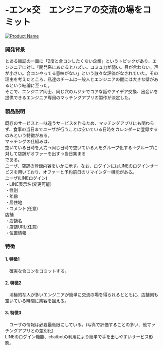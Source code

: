 # -エン×交　エンジニアの交流の場をコミット

[![Product Name](image.png)](https://www.youtube.com/watch?v=G5rULR53uMk)

### 開発背景  
とある雑誌の一面に「2度と合コンしたくない企業」というトピックがあり、エンジニアに対し「開発系にあたるとハズレ。コミュ力が弱い。目が合わない。声が小さい。合コンやってる意味がない」という散々な評価がなされていた。その理由を考えたところ、私達のチームは一般人とエンジニアの間には大きな壁があるという結論に至った。  
そこで、エンジニア同士、同じ穴のムジナでコアな話やアイデア交換、出会いを提供できるエンジニア専用のマッチングアプリの製作が決定した。  
### 製品説明  
既存のサービスと一味違うサービスを作るため、マッチングアプリにも関わらず、食事の当日までユーザが行うことは空いている日時をカレンダーに登録するのみという特徴がある。  
マッチングの仕組みは、  
空いている日時を入力→同じ日時で空いている人をグループ化する→グループに対して店舗がオファーを出す→当日集まる  
である。  
ユーザ、店舗の登録内容をいかに示す。なお、ログインにはLINEのログインサービスを用いており、オファーと予約前日のリマインダー機能がある。  
ユーザ(LINEログイン)  
・LINE表示名(変更可能)    
・性別  
・年齢  
・居住地  
・コメント(任意)  
店舗  
・店舗名  
・店舗URL(任意)  
・位置情報  

### 特徴  

#### 1. 特徴1  
　確実な合コンをコミットする。  

#### 2. 特徴2  
　消極的な人が多いエンジニアが簡単に交流の場を得られるとともに、店舗側も空いている時間に集客を狙える。  

#### 3. 特徴3  
　ユーザの情報は必要最低限にしている。(写真で評価することの多い、他マッチングアプリとの差別化)  
  LINEのログイン機能、chatbotの利用により簡単で手を出しやすいサービス形態。  

